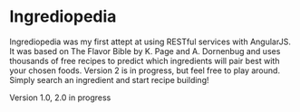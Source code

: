# Ingrediopedia


Ingrediopedia was my first attept at using RESTful services with AngularJS. It was based on The Flavor Bible by K. Page and A. Dornenbug and uses thousands of free recipes to predict which ingredients will pair best with your chosen foods. Version 2 is in progress, but feel free to play around. Simply search an ingredient and start recipe building!

Version 1.0, 2.0 in progress
